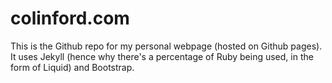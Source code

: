 colinford.com
============
This is the Github repo for my personal webpage (hosted on Github pages).
It uses Jekyll (hence why there's a percentage of Ruby being used, in the
form of Liquid) and Bootstrap.
